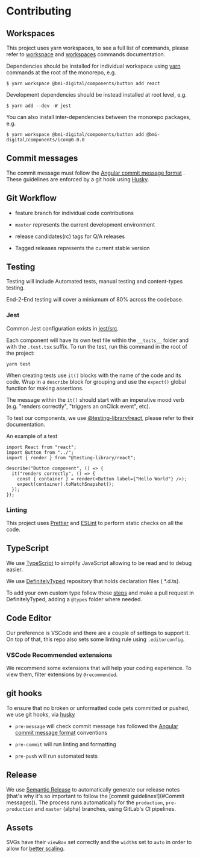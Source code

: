 # Contributing

## Workspaces

This project uses yarn workspaces, to see a full list of commands, please refer
to [workspace](https://classic.yarnpkg.com/en/docs/cli/workspace)
and [workspaces](https://classic.yarnpkg.com/en/docs/cli/workspaces) commands documentation.

Dependencies should be installed for individual workspace using [yarn](https://yarnpkg.com/) commands at the root of the
monorepo, e.g.

```shell
$ yarn workspace @bmi-digital/components/button add react
```

Development dependencies should be instead installed at root level, e.g.

```shell
$ yarn add --dev -W jest
```

You can also install inter-dependencies between the monorepo packages, e.g.

```shell
$ yarn workspace @bmi-digital/components/button add @bmi-digital/components/icon@0.0.0
```

## Commit messages

The commit message must follow
the [Angular commit message format](https://github.com/angular/angular/blob/master/CONTRIBUTING.md#-commit-message-guidelines)
. These guidelines are enforced by a git hook using [Husky](https://github.com/typicode/husky).

## Git Workflow

- feature branch for individual code contributions

- `master` represents the current development environment

- release candidates(rc) tags for Q/A releases

- Tagged releases represents the current stable version

## Testing

Testing will include Automated tests, manual testing and content-types testing.

End-2-End testing will cover a miniumum of 80% across the codebase.

### Jest

Common Jest configuration exists in [jest/src](jest/src).

Each component will have its own test file within the `__tests__` folder and with the `.test.tsx` suffix. To run the
test, run this command in the root of the project:

```shell
yarn test
```

When creating tests use `it()` blocks with the name of the code and its code. Wrap in a `describe` block for grouping
and use the `expect()` global function for making assertions.

The message within the `it()` should start with an imperative mood verb (e.g. "renders correctly", "triggers an onClick
event", etc).

To test our components, we use [@testing-library/react](https://github.com/testing-library/react-testing-library),
please refer to their documentation.

An example of a test

```tsx
import React from "react";
import Button from "../";
import { render } from "@testing-library/react";

describe("Button component", () => {
  it("renders correctly", () => {
    const { container } = render(<Button label={"Hello World"} />);
    expect(container).toMatchSnapshot();
  });
});
```

### Linting

This project uses [Prettier](https://prettier.io/) and [ESLint](https://eslint.org/) to perform static checks on all the
code.

## TypeScript

We use [TypeScript](https://www.typescriptlang.org/) to simplify JavaScript allowing to be read and to debug easier.

We use [DefinitelyTyped](https://github.com/DefinitelyTyped/DefinitelyTyped) repository that holds declaration files (
\*.d.ts).

To add your own custom type follow
these [steps](https://github.com/DefinitelyTyped/DefinitelyTyped#how-can-i-contribute) and make a pull request in
DefinitelyTyped, adding a `@types` folder where needed.

## Code Editor

Our preference is VSCode and there are a couple of settings to support it. On top of that, this repo also sets some
linting rule using `.editorconfig`.

### VSCode Recommended extensions

We recommend some extensions that will help your coding experience. To view them, filter extensions by `@recommended`.

## git hooks

To ensure that no broken or unformatted code gets committed or pushed, we use git hooks,
via [husky](https://github.com/typicode/husky)

- `pre-message` will check commit message has followed
  the [Angular commit message format](https://github.com/angular/angular/blob/master/CONTRIBUTING.md#-commit-message-guidelines)
  conventions

- `pre-commit` will run linting and formatting

- `pre-push` will run automated tests

## Release

We use [Semantic Release](https://github.com/semantic-release/semantic-release) to automatically generate our release
notes (that's why it's so important to follow the [commit guidelines!](#Commit messages)). The process runs
automatically for the `production`, `pre-production` and `master` (alpha) branches, using GitLab's CI pipelines.

## Assets

SVGs have their `viewBox` set correctly and the `width`s set to `auto` in order to allow
for [better scaling](https://css-tricks.com/scale-svg/#option-3-use-inline-svg-and-the-latest-blink-firefox-browsers).
